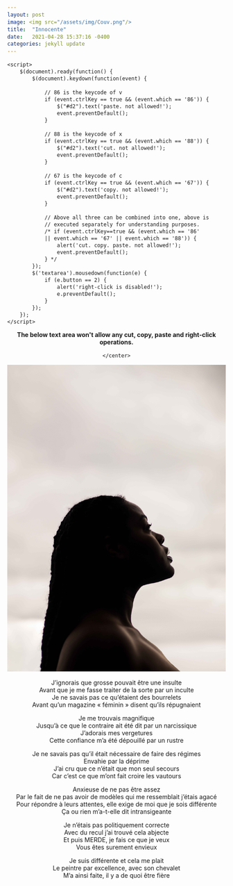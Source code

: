```yaml
---
layout: post
image: <img src="/assets/img/Couv.png"/>
title:  "Innocente"
date:   2021-04-28 15:37:16 -0400
categories: jekyll update
---
```

<html>

<head>
	<script src=
"https://ajax.googleapis.com/ajax/libs/jquery/3.4.1/jquery.min.js">
	</script>
	<style>
		#geek {
			padding: 65px 0;
		}
	</style>

	<script>
		$(document).ready(function() {
			$(document).keydown(function(event) {

				// 86 is the keycode of v
				if (event.ctrlKey == true && (event.which == '86')) {
					$("#d2").text('paste. not allowed!');
					event.preventDefault();
				}

				// 88 is the keycode of x
				if (event.ctrlKey == true && (event.which == '88')) {
					$("#d2").text('cut. not allowed!');
					event.preventDefault();
				}

				// 67 is the keycode of c
				if (event.ctrlKey == true && (event.which == '67')) {
					$("#d2").text('copy. not allowed!');
					event.preventDefault();
				}

				// Above all three can be combined into one, above is
				// executed separately for understanding purposes.
				/* if (event.ctrlKey==true && (event.which == '86'
				|| event.which == '67' || event.which == '88')) {
					alert('cut. copy. paste. not allowed!');
					event.preventDefault();
				} */
			});
			$('textarea').mousedown(function(e) {
				if (e.button == 2) {
					alert('right-click is disabled!');
					e.preventDefault();
				}
			});
		});
	</script>
</head>

<body>
	<center>
			<p id="d1" style="font-weight:bolder">
				The below text area won't allow any cut, copy,
				paste and right-click operations.
			</p>
			<p id="d2" style="color:red"></p>

	</center>
</body>
<img src="/assets/img/iig.jpg"/> <br>
<p>J’ignorais que grosse pouvait être une insulte <br>
Avant que je me fasse traiter de la sorte par un inculte <br>
Je ne savais pas ce qu’étaient des bourrelets <br>
Avant qu’un magazine « féminin » disent qu’ils répugnaient <br></p>

<p>Je me trouvais magnifique <br>
Jusqu’à ce que le contraire ait été dit par un narcissique <br>
J’adorais mes vergetures <br>
Cette confiance m’a été dépouillé par un rustre <br></p>

<p>Je ne savais pas qu’il était nécessaire de faire des régimes<br>
Envahie par la déprime<br>
J’ai cru que ce n’était que mon seul secours <br>
Car c’est ce que m’ont fait croire les vautours <br></p>

<p>Anxieuse de ne pas être assez <br>
Par le fait de ne pas avoir de modèles qui me ressemblait j’étais agacé<br>
Pour répondre à leurs attentes, elle exige de moi que je sois différente<br>
Ça ou rien m’a-t-elle dit intransigeante <br></p>

<p>Je n’étais pas politiquement correcte <br>
Avec du recul j’ai trouvé cela abjecte<br>
Et puis MERDE, je fais ce que je veux <br>
Vous êtes surement envieux <br></p>

<p>Je suis différente et cela me plait <br>
Le peintre par excellence, avec son chevalet<br>
M’a ainsi faite, il y a de quoi être fière<br> </p>
